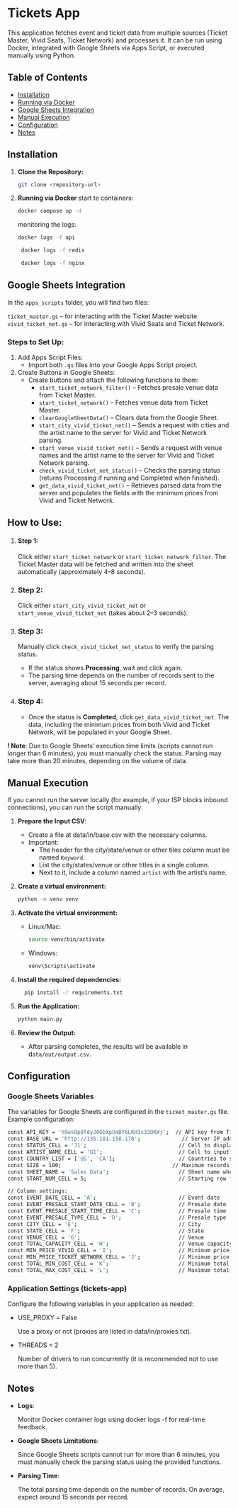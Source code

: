 # Tickets App

This application fetches event and ticket data from multiple sources (Ticket Master, Vivid Seats, Ticket Network) and processes it. It can be run using Docker, integrated with Google Sheets via Apps Script, or executed manually using Python.

## Table of Contents

- [Installation](#installation)
- [Running via Docker](#running-via-docker)
- [Google Sheets Integration](#google-sheets-integration)
- [Manual Execution](#manual-execution)
- [Configuration](#configuration)
- [Notes](#notes)

## Installation

1. **Clone the Repository:**

   ```bash
   git clone <repository-url>
   ```

2. **Running via Docker**
    start te containers:
    ```bash
   docker compose up -d
   ```
   monitoring the logs:
     ```bash
    docker logs -f api
   ```
   ```bash
    docker logs -f redis
   ```
   ```bash
    docker logs -f nginx
   ```

## Google Sheets Integration
In the `apps_scripts` folder, you will find two files:

`ticket_master.gs` – for interacting with the Ticket Master website.
`vivid_ticket_net.gs` – for interacting with Vivid Seats and Ticket Network.

### Steps to Set Up:
1. Add Apps Script Files:
    * Import both `.gs` files into your Google Apps Script project.
2. Create Buttons in Google Sheets:
    * Create buttons and attach the following functions to them:
        * `start_ticket_network_filter()` – Fetches presale venue data from Ticket Master.
        * `start_ticket_network()` – Fetches venue data from Ticket Master. 
        * `clearGoogleSheetData()` – Clears data from the Google Sheet. 
        * `start_city_vivid_ticket_net()` – Sends a request with cities and the artist name to the server for Vivid and Ticket Network parsing. 
        * `start_venue_vivid_ticket_net()` – Sends a request with venue names and the artist name to the server for Vivid and Ticket Network parsing. 
        * `check_vivid_ticket_net_status()` – Checks the parsing status (returns Processing if running and Completed when finished). 
        * `get_data_vivid_ticket_net()` – Retrieves parsed data from the server and populates the fields with the minimum prices from Vivid and Ticket Network.

## How to Use:
1. #### Step 1:
    Click either `start_ticket_network` or `start_ticket_network_filter`. The Ticket Master data will be fetched and written into the sheet automatically (approximately 4–8 seconds).

2. ### Step 2:
    Click either `start_city_vivid_ticket_net` or `start_venue_vivid_ticket_net` (takes about 2–3 seconds).

3. ### Step 3:
    Manually click `check_vivid_ticket_net_status` to verify the parsing status.

    * If the status shows __Processing__, wait and click again.
    * The parsing time depends on the number of records sent to the server, averaging about 15 seconds per record.
4. ### Step 4:
    * Once the status is __Completed__, click `get_data_vivid_ticket_net`. The data, including the minimum prices from both Vivid and Ticket Network, will be populated in your Google Sheet.

**! Note**: Due to Google Sheets’ execution time limits (scripts cannot run longer than 6 minutes), you must manually check the status. Parsing may take more than 20 minutes, depending on the volume of data.


## Manual Execution
If you cannot run the server locally (for example, if your ISP blocks inbound connections), you can run the script manually:

1. **Prepare the Input CSV**:

    * Create a file at data/in/base.csv with the necessary columns.
    * Important:
      * The header for the city/state/venue or other tiles column must be named `Keyword`. 
      * List the city/states/venue or other titles in a single column. 
      * Next to it, include a column named `artist` with the artist’s name.
2. **Create a virtual environment:**
   ```bash
   python -m venv venv
   ```
3. **Activate the virtual environment:**
   * Linux/Mac:
   
   
      ```bash
      source venv/bin/activate
      ```
   * Windows:

      ```bash
      venv\Scripts\activate
      ```
4. **Install the required dependencies:**
    ```bash
      pip install -r requirements.txt
      ```
   
5. **Run the Application:**
    ```bash
   python main.py
   ```
6. **Review the Output:**
    * After parsing completes, the results will be available in d`ata/out/output.csv`.

## Configuration
### Google Sheets Variables
The variables for Google Sheets are configured in the `ticket_master.gs` file. Example configuration:
```bash
const API_KEY = 'h9wsOp0TdyJ0GbXpUaBY6LKH3x33OKWj';  // API key from Ticket Master
const BASE_URL = 'http://135.181.158.178';             // Server IP address for Vivid and Ticket Network parsing
const STATUS_CELL = 'J1';                             // Cell to display the parsing status
const ARTIST_NAME_CELL = 'G1';                        // Cell to input the artist name
const COUNTRY_LIST = ['US', 'CA'];                    // Countries to search on Ticket Master
const SIZE = 100;                                   // Maximum records to fetch per request from Ticket Network (max 100)
const SHEET_NAME = 'Sales Data';                      // Sheet name where data will be populated
const START_NUM_CELL = 5;                             // Starting row for data entry

// Column settings:
const EVENT_DATE_CELL = 'A';                          // Event date
const EVENT_PRESALE_START_DATE_CELL = 'B';            // Presale date
const EVENT_PRESALE_START_TIME_CELL = 'C';            // Presale time
const EVENT_PRESALE_TYPE_CELL = 'D';                  // Presale type
const CITY_CELL = 'E';                                // City
const STATE_CELL = 'F';                               // State
const VENUE_CELL = 'G';                               // Venue
const TOTAL_CAPACITY_CELL = 'H';                      // Venue capacity
const MIN_PRICE_VIVID_CELL = 'I';                     // Minimum price from Vivid Seats
const MIN_PRICE_TICKET_NETWORK_CELL = 'J';            // Minimum price from Ticket Network
const TOTAL_MIN_COST_CELL = 'K';                      // Minimum total cost
const TOTAL_MAX_COST_CELL = 'L';                      // Maximum total cost
```

### Application Settings (tickets-app)
Configure the following variables in your application as needed:
* USE_PROXY = False

    Use a proxy or not (proxies are listed in data/in/proxies.txt).

* THREADS = 2

    Number of drivers to run concurrently (it is recommended not to use more than 5).

## Notes
* __Logs__:

    Monitor Docker container logs using docker logs -f <container-name> for real-time feedback.

* __Google Sheets Limitations__:

    Since Google Sheets scripts cannot run for more than 6 minutes, you must manually check the parsing status using the provided functions.

* __Parsing Time__:

    The total parsing time depends on the number of records. On average, expect around 15 seconds per record.